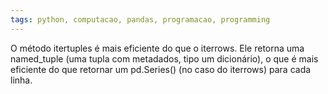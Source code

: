```yaml
---
tags: python, computacao, pandas, programacao, programming
---
```


O método itertuples é mais eficiente do que o iterrows. Ele retorna uma named_tuple (uma tupla com metadados, tipo um dicionário), o que é mais eficiente do que retornar um pd.Series() (no caso do iterrows) para cada linha.